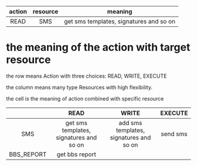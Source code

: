 | action | resource |                 meaning                 |
| :----: | :------: | :-------------------------------------: |
|  READ  |   SMS    | get sms templates, signatures and so on |

# the meaning of the action with target resource

the row means Action with three choices: READ, WRITE, EXECUTE

the column means many type Resources with high flexibility. 

the cell is the meaning of action combined with specific resource

|       |                     READ                      |                     WRITE                     | EXECUTE  |
| :---: | :-------------------------------------------: | :-------------------------------------------: | :------: |
|  SMS  | get sms templates,<br /> signatures and so on | add sms templates,<br /> signatures and so on | send sms |
| BBS_REPORT | get bbs report | 